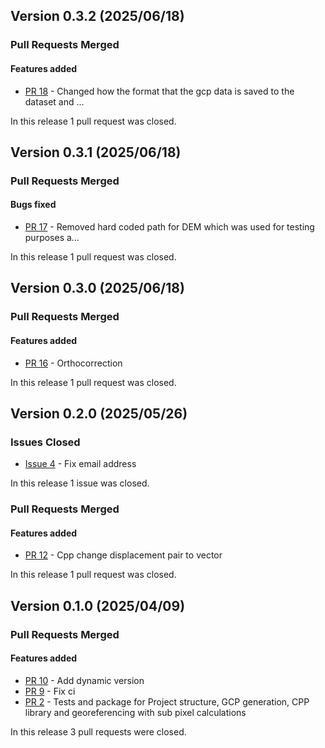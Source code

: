 ## Version 0.3.2 (2025/06/18)


### Pull Requests Merged

#### Features added

* [PR 18](https://github.com/pytroll/georeferencer/pull/18) - Changed how the format that the gcp data is saved to the dataset and …

In this release 1 pull request was closed.


## Version 0.3.1 (2025/06/18)


### Pull Requests Merged

#### Bugs fixed

* [PR 17](https://github.com/pytroll/georeferencer/pull/17) - Removed hard coded path for DEM which was used for testing purposes a…

In this release 1 pull request was closed.


## Version 0.3.0 (2025/06/18)


### Pull Requests Merged

#### Features added

* [PR 16](https://github.com/pytroll/georeferencer/pull/16) - Orthocorrection

In this release 1 pull request was closed.


## Version 0.2.0 (2025/05/26)

### Issues Closed

* [Issue 4](https://github.com/pytroll/georeferencer/issues/4) - Fix email address

In this release 1 issue was closed.

### Pull Requests Merged

#### Features added

* [PR 12](https://github.com/pytroll/georeferencer/pull/12) - Cpp change displacement pair to vector

In this release 1 pull request was closed.


## Version 0.1.0 (2025/04/09)


### Pull Requests Merged

#### Features added

* [PR 10](https://github.com/pytroll/georeferencer/pull/10) - Add dynamic version
* [PR 9](https://github.com/pytroll/georeferencer/pull/9) - Fix ci
* [PR 2](https://github.com/pytroll/georeferencer/pull/2) - Tests and package for Project structure, GCP generation, CPP library and georeferencing with sub pixel calculations

In this release 3 pull requests were closed.


